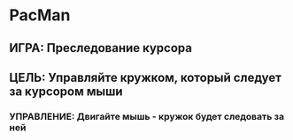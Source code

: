 # PacMan
## ИГРА: Преследование курсора
## ЦЕЛЬ: Управляйте кружком, который следует за курсором мыши
### УПРАВЛЕНИЕ: Двигайте мышь - кружок будет следовать за ней ###

